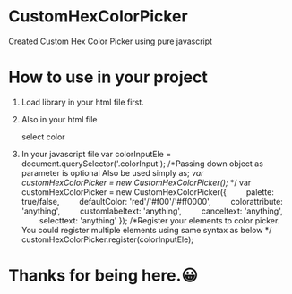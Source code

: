 # CustomHexColorPicker
Created Custom Hex Color Picker using pure javascript

# How to use in your project
1. Load library in your html file first.
    <script src="CustomHexColorPicker.lib.js"></script>
    
2. Also in your html file
    <div class="colorInput" data-color='transparent'>select color</div>

3. In your javascript file
    var colorInputEle = document.querySelector('.colorInput');
    /*Passing down object as parameter is optional
    Also be used simply as; _var customHexColorPicker = new CustomHexColorPicker();_ */
    var customHexColorPicker = new CustomHexColorPicker({
        &nbsp;&nbsp;&nbsp;&nbsp;&nbsp;&nbsp;&nbsp;&nbsp;palette: true/false,
        &nbsp;&nbsp;&nbsp;&nbsp;&nbsp;&nbsp;&nbsp;&nbsp;defaultColor: 'red'/'#f00'/'#ff0000',
        &nbsp;&nbsp;&nbsp;&nbsp;&nbsp;&nbsp;&nbsp;&nbsp;colorattribute: 'anything',
        &nbsp;&nbsp;&nbsp;&nbsp;&nbsp;&nbsp;&nbsp;&nbsp;customlabeltext: 'anything',
        &nbsp;&nbsp;&nbsp;&nbsp;&nbsp;&nbsp;&nbsp;&nbsp;canceltext: 'anything',
        &nbsp;&nbsp;&nbsp;&nbsp;&nbsp;&nbsp;&nbsp;&nbsp;selecttext: 'anything'
    });
    /*Register your elements to color picker. You could register multiple elements using same syntax as below */
    customHexColorPicker.register(colorInputEle);
  
# Thanks for being here.😀
